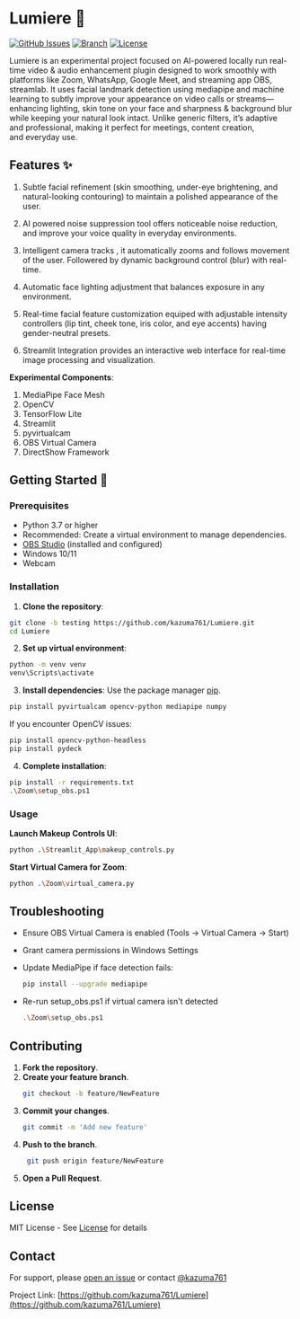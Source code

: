# Lumiere 🌟
[![GitHub Issues](https://img.shields.io/github/issues/kazuma761/Lumiere)](https://github.com/kazuma761/Lumiere/issues)
[![Branch](https://img.shields.io/badge/branch-testing-blue)](https://github.com/kazuma761/Lumiere/tree/testing)
[![License](https://img.shields.io/badge/license-MIT-green)](LICENSE)

Lumiere is an experimental project focused on AI-powered locally run real-time video & audio enhancement plugin designed to work smoothly with platforms like Zoom, WhatsApp, Google Meet, and streaming app OBS, streamlab. It uses facial landmark detection using mediapipe and machine learning to subtly improve your appearance on video calls or streams—enhancing lighting, skin tone on your face  and sharpness & background blur while keeping your natural look intact. Unlike generic filters, it’s adaptive and professional, making it perfect for meetings, content creation, and everyday use.

## Features ✨
1) Subtle facial refinement (skin smoothing, under-eye brightening, and natural-looking contouring) to maintain a  polished appearance of the user.

2) AI powered  noise suppression tool  offers noticeable noise reduction, and  improve your voice quality in everyday environments.

3) Intelligent camera tracks , it automatically zooms and follows movement of the user.  Followered by dynamic background control (blur) with real-time.

4) Automatic face lighting adjustment that balances exposure in any environment.

5) Real-time facial feature customization equiped with adjustable intensity controllers (lip tint, cheek tone, iris color, and eye accents) having gender-neutral presets.

6) Streamlit Integration provides an interactive web interface for real-time image processing and visualization. 

**Experimental Components**:
1) MediaPipe Face Mesh
2) OpenCV 
3) TensorFlow Lite
4) Streamlit 
5) pyvirtualcam 
6) OBS Virtual Camera 
7) DirectShow Framework
## Getting Started 🚀
### Prerequisites
- Python 3.7 or higher
- Recommended: Create a virtual environment to manage dependencies.
- [OBS Studio](https://obsproject.com/) (installed and configured)
- Windows 10/11
- Webcam
 ### Installation 
 1. **Clone the repository**:
```bash
git clone -b testing https://github.com/kazuma761/Lumiere.git
cd Lumiere
```
 2. **Set up virtual environment**:

```bash
python -m venv venv
venv\Scripts\activate
```
3. **Install dependencies**:
Use the package manager [pip](https://pip.pypa.io/en/stable/).
```bash
pip install pyvirtualcam opencv-python mediapipe numpy
```
  If you encounter OpenCV issues:

```bash
pip install opencv-python-headless
pip install pydeck
```
4. **Complete installation**:

```bash
pip install -r requirements.txt
.\Zoom\setup_obs.ps1
```
### Usage
  **Launch Makeup Controls UI**:
```bash
python .\Streamlit_App\makeup_controls.py
```
  **Start Virtual Camera for Zoom**:
```bash
python .\Zoom\virtual_camera.py
```
## Troubleshooting
- Ensure OBS Virtual Camera is enabled (Tools → Virtual Camera → Start)
- Grant camera permissions in Windows Settings
- Update MediaPipe if face detection fails:
  
  ```bash
  pip install --upgrade mediapipe
  ```
- Re-run setup_obs.ps1 if virtual camera isn't detected
  
  ```bash
  .\Zoom\setup_obs.ps1
  ```
## ‪Contributing
   1. **Fork the repository**.
   2. **Create your feature branch**.
      ```bash
      git checkout -b feature/NewFeature
      ```
   3. **Commit your changes**.
      ```bash
      git commit -m 'Add new feature'
      ```
  4. **Push to the branch**.
     ```bash
      git push origin feature/NewFeature
      ```
  5. **Open a Pull Request**.

## ‪License
MIT License - See [License](LICENSE) for details

## Contact
For support, please [open an issue](https://github.com/kazuma761/Lumiere/issues) or contact [@kazuma761](https://github.com/kazuma761)

Project Link: [https://github.com/kazuma761/Lumiere](https://github.com/kazuma761/Lumiere)

